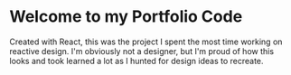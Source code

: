 # Welcome to my Portfolio Code

Created with React, this was the project I spent the most time working on reactive design. I'm obviously not a designer, but I'm proud of how this looks and took learned a lot as I hunted for design ideas to recreate.
